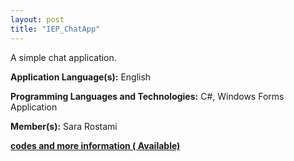 ```yaml
---
layout: post
title: "IEP_ChatApp"
---
```


A simple chat application.

**Application Language(s):** English

**Programming Languages and Technologies:** C#, Windows Forms Application

**Member(s):** Sara Rostami

**[codes and more information ( Available)](https://github.com/SaraRostami/Toy_Projects/tree/main/IEP_ChatApp)**